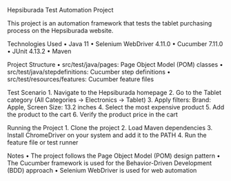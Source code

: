 Hepsiburada Test Automation Project

This project is an automation framework that tests the tablet purchasing process on the Hepsiburada website.

Technologies Used
	•	Java 11
	•	Selenium WebDriver 4.11.0
	•	Cucumber 7.11.0
	•	JUnit 4.13.2
	•	Maven

Project Structure
	•	src/test/java/pages: Page Object Model (POM) classes
	•	src/test/java/stepdefinitions: Cucumber step definitions
	•	src/test/resources/features: Cucumber feature files

Test Scenario
	1.	Navigate to the Hepsiburada homepage
	2.	Go to the Tablet category (All Categories -> Electronics -> Tablet)
	3.	Apply filters: Brand: Apple, Screen Size: 13.2 inches
	4.	Select the most expensive product
	5.	Add the product to the cart
	6.	Verify the product price in the cart

Running the Project
	1.	Clone the project
	2.	Load Maven dependencies
	3.	Install ChromeDriver on your system and add it to the PATH
	4.	Run the feature file or test runner

Notes
	•	The project follows the Page Object Model (POM) design pattern
	•	The Cucumber framework is used for the Behavior-Driven Development (BDD) approach
	•	Selenium WebDriver is used for web automation